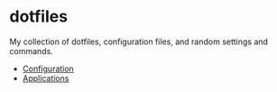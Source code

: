 # dotfiles

My collection of dotfiles, configuration files, and random settings and commands.

- [Configuration](CONFIGURATION.md)
- [Applications](APPLICATIONS.md)
